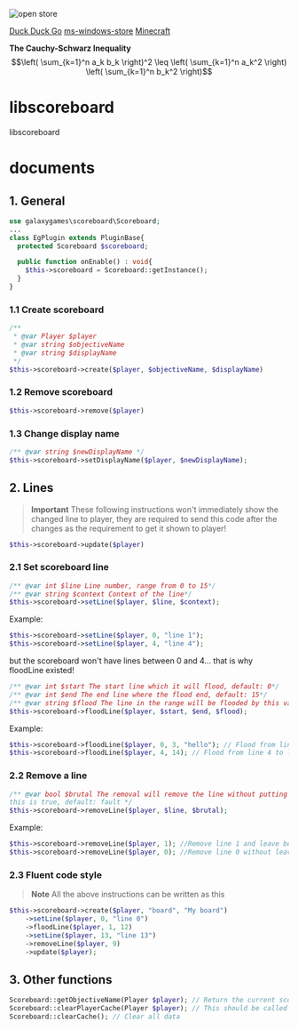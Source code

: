![open store](ms-windows-store://pdp/?ProductId=9nblggh2jhxj)

[Duck Duck Go](https://duckduckgo.com)
[ms-windows-store](ms-windows-store://pdp/?ProductId=9nblggh2jhxj)
[Minecraft](minecraft://)

**The Cauchy-Schwarz Inequality**
$$\left( \sum_{k=1}^n a_k b_k \right)^2 \leq \left( \sum_{k=1}^n a_k^2 \right) \left( \sum_{k=1}^n b_k^2 \right)$$

# libscoreboard
libscoreboard
# documents
## 1. General
```php
use galaxygames\scoreboard\Scoreboard;
...
class EgPlugin extends PluginBase{
  protected Scoreboard $scoreboard;

  public function onEnable() : void{
    $this->scoreboard = Scoreboard::getInstance();
  }
}
```

### 1.1 Create scoreboard
```php
/**
 * @var Player $player
 * @var string $objectiveName
 * @var string $displayName
 */
$this->scoreboard->create($player, $objectiveName, $displayName)
```
### 1.2 Remove scoreboard
```php
$this->scoreboard->remove($player)
```
### 1.3 Change display name
```php
/** @var string $newDisplayName */
$this->scoreboard->setDisplayName($player, $newDisplayName);
```
## 2. Lines
> **Important**
These following instructions won't immediately show the changed line to player, they are required to send this code after the changes as the requirement to get it shown to player!<br>
```php
$this->scoreboard->update($player)
```
### 2.1 Set scoreboard line
```php
/** @var int $line Line number, range from 0 to 15*/
/** @var string $context Context of the line*/
$this->scoreboard->setLine($player, $line, $context);
```
Example:
```php
$this->scoreboard->setLine($player, 0, "line 1");
$this->scoreboard->setLine($player, 4, "line 4");
```
but the scoreboard won't have lines between 0 and 4... that is why floodLine existed!
```php
/** @var int $start The start line which it will flood, default: 0*/
/** @var int $end The end line where the flood end, default: 15*/
/** @var string $flood The line in the range will be flooded by this value, default: ""*/
$this->scoreboard->floodLine($player, $start, $end, $flood);
```
Example:
```php
$this->scoreboard->floodLine($player, 0, 3, "hello"); // Flood from line 0 to line 3 with "hello"
$this->scoreboard->floodLine($player, 4, 14); // Flood from line 4 to line 14 with empty line
```
### 2.2 Remove a line
```php
/** @var bool $brutal The removal will remove the line without putting an empty line if
this is true, default: fault */
$this->scoreboard->removeLine($player, $line, $brutal);
```
Example:
```php
$this->scoreboard->removeLine($player, 1); //Remove line 1 and leave behind an empty line
$this->scoreboard->removeLine($player, 0); //Remove line 0 without leave behind an empty line
```
### 2.3 Fluent code style
> **Note**
All the above instructions can be written as this
```php
$this->scoreboard->create($player, "board", "My board")
    ->setLine($player, 0, "line 0")
    ->floodLine($player, 1, 12)
    ->setLine($player, 13, "line 13")
    ->removeLine($player, 9)
    ->update($player);
```
## 3. Other functions

```php
Scoreboard::getObjectiveName(Player $player); // Return the current scoreboard's name of a player
Scoreboard::clearPlayerCache(Player $player); // This should be called when player left the server
Scoreboard::clearCache(); // Clear all data
```
